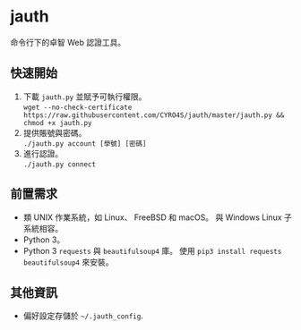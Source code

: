 # jauth
命令行下的卓智 Web 認證工具。

## 快速開始
1. 下載 `jauth.py` 並賦予可執行權限。  
```wget --no-check-certificate https://raw.githubusercontent.com/CYRO4S/jauth/master/jauth.py && chmod +x jauth.py```  
2. 提供賬號與密碼。  
```./jauth.py account [學號] [密碼]```
3. 進行認證。  
```./jauth.py connect```

## 前置需求
* 類 UNIX 作業系統，如 Linux、 FreeBSD 和 macOS。 與 Windows Linux 子系統相容。
* Python 3。
* Python 3 `requests` 與 `beautifulsoup4` 庫。 使用 `pip3 install requests beautifulsoup4` 來安裝。

## 其他資訊
* 偏好設定存儲於 `~/.jauth_config`.
